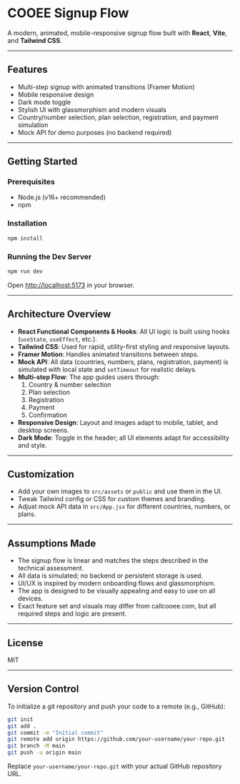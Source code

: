 # COOEE Signup Flow

A modern, animated, mobile-responsive signup flow built with **React**, **Vite**, and **Tailwind CSS**.

---

## Features

- Multi-step signup with animated transitions (Framer Motion)
- Mobile responsive design
- Dark mode toggle
- Stylish UI with glassmorphism and modern visuals
- Country/number selection, plan selection, registration, and payment simulation
- Mock API for demo purposes (no backend required)

---

## Getting Started

### Prerequisites

- Node.js (v16+ recommended)
- npm

### Installation

```bash
npm install
```

### Running the Dev Server

```bash
npm run dev
```

Open [http://localhost:5173](http://localhost:5173) in your browser.

---

## Architecture Overview

- **React Functional Components & Hooks**: All UI logic is built using hooks (`useState`, `useEffect`, etc.).
- **Tailwind CSS**: Used for rapid, utility-first styling and responsive layouts.
- **Framer Motion**: Handles animated transitions between steps.
- **Mock API**: All data (countries, numbers, plans, registration, payment) is simulated with local state and `setTimeout` for realistic delays.
- **Multi-step Flow**: The app guides users through:
  1. Country & number selection
  2. Plan selection
  3. Registration
  4. Payment
  5. Confirmation
- **Responsive Design**: Layout and images adapt to mobile, tablet, and desktop screens.
- **Dark Mode**: Toggle in the header; all UI elements adapt for accessibility and style.

---

## Customization

- Add your own images to `src/assets` or `public` and use them in the UI.
- Tweak Tailwind config or CSS for custom themes and branding.
- Adjust mock API data in `src/App.jsx` for different countries, numbers, or plans.

---

## Assumptions Made

- The signup flow is linear and matches the steps described in the technical assessment.
- All data is simulated; no backend or persistent storage is used.
- UI/UX is inspired by modern onboarding flows and glassmorphism.
- The app is designed to be visually appealing and easy to use on all devices.
- Exact feature set and visuals may differ from callcooee.com, but all required steps and logic are present.

---

## License

MIT

---

## Version Control

To initialize a git repository and push your code to a remote (e.g., GitHub):

```bash
git init
git add .
git commit -m "Initial commit"
git remote add origin https://github.com/your-username/your-repo.git
git branch -M main
git push -u origin main
```

Replace `your-username/your-repo.git` with your actual GitHub repository URL.
